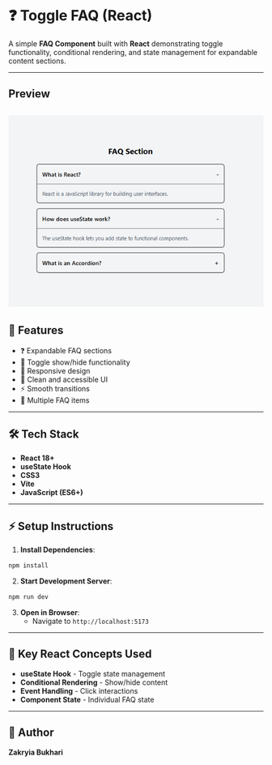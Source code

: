 # ❓ Toggle FAQ (React)

A simple **FAQ Component** built with **React** demonstrating toggle functionality, conditional rendering, and state management for expandable content sections.

---

## Preview
![alt text](image.png)
---
## 🚀 Features

- ❓ Expandable FAQ sections
- 🔄 Toggle show/hide functionality
- 📱 Responsive design
- 🎨 Clean and accessible UI
- ⚡ Smooth transitions
- 📝 Multiple FAQ items

---

## 🛠️ Tech Stack

- **React 18+**
- **useState Hook**
- **CSS3**
- **Vite**
- **JavaScript (ES6+)**

---

## ⚡ Setup Instructions

1. **Install Dependencies**:
```bash
npm install
```

2. **Start Development Server**:
```bash
npm run dev
```

3. **Open in Browser**:
   - Navigate to `http://localhost:5173`

---

## 🔧 Key React Concepts Used

- **useState Hook** - Toggle state management
- **Conditional Rendering** - Show/hide content
- **Event Handling** - Click interactions
- **Component State** - Individual FAQ state

---

## 🙌 Author

**Zakryia Bukhari**